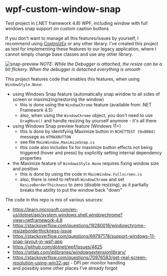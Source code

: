 # wpf-custom-window-snap
Test project in (.NET framework 4.8) WPF, including window with full windows snap support on custom caption buttons

If you don't want to manage all this features/issues by yourself, I recommend using [ControlzEx](https://github.com/ControlzEx/ControlzEx/) or any other library.
I've created this project as test for implementing these features to our legacy application, where I cannot simply change base classes and use any other library.

![snap-preview](https://github.com/user-attachments/assets/be5a75d1-48fc-4844-91da-fed239cbef6d)
*NOTE: While the Debugger is attached, the resize can be a bit flickery. When the debugger is detached everything is smooth*

This project features code that enables this features, when using `WindowStyle.None`:
- using Windows Snap feature (automatically snap window to all sides of screen or maximizing/restoring the window)
    - this is done using the `WindowChrome` feature (available from .NET Framework 4.5)
    - also, when using the `WindowChrome` object, you don't need to use `DragMove()` and handle resizing by yourself anymore - it's all there
- using Windows Snap preview feature (Windows 11+)
    - this is done by identifying Maximize button in `NCHITTEST (0x0084)` message as `HTMAXBUTTON`
    - see file `MainWindow.MaximizeSnap.cs`
    - this code also includes fix for maximize button effects not being triggered (hover and press) by explicitly setting internal dependency properties
- the Maximize feature of `WindowsStyle.None` requires fixing window size and position
    - this is done by using the code in `MainWindow.Fullscreen.cs`
    - also, there is need to refresh `WindowChrome` and set `ResizeBorderThickness` to zero (disable resizing), as it partially breaks the ability to put the window back "down"

The code in this repo is mix of various sources:
- https://learn.microsoft.com/en-us/dotnet/api/system.windows.shell.windowchrome?view=netframework-4.8
- https://stackoverflow.com/questions/19280016/windowchrome-resizeborderthickness-issue
- https://stackoverflow.com/questions/69797178/support-windows-11-snap-layout-in-wpf-app
- https://github.com/dotnet/wpf/issues/4825
- https://gitlab.com/jplibraries/windowsextensionlibrary/
- https://stackoverflow.com/questions/70976583/get-real-screen-resolution-using-win32-api - DPI per monitor handling
- and possibly some other places I've already forgot
